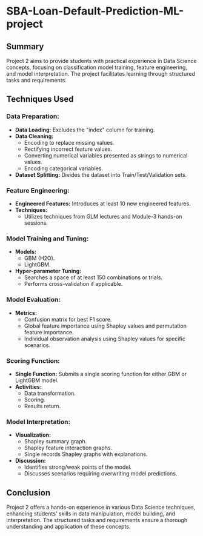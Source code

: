 # SBA-Loan-Default-Prediction-ML-project

## Summary

Project 2 aims to provide students with practical experience in Data Science concepts, focusing on classification model training, feature engineering, and model interpretation. The project facilitates learning through structured tasks and requirements.

## Techniques Used

### Data Preparation:
- **Data Loading:** Excludes the "index" column for training.
- **Data Cleaning:** 
  - Encoding to replace missing values.
  - Rectifying incorrect feature values.
  - Converting numerical variables presented as strings to numerical values.
  - Encoding categorical variables.
- **Dataset Splitting:** Divides the dataset into Train/Test/Validation sets.

### Feature Engineering:
- **Engineered Features:** Introduces at least 10 new engineered features.
- **Techniques:**
  - Utilizes techniques from GLM lectures and Module-3 hands-on sessions.

### Model Training and Tuning:
- **Models:**
  - GBM (H2O).
  - LightGBM.
- **Hyper-parameter Tuning:**
  - Searches a space of at least 150 combinations or trials.
  - Performs cross-validation if applicable.

### Model Evaluation:
- **Metrics:**
  - Confusion matrix for best F1 score.
  - Global feature importance using Shapley values and permutation feature importance.
  - Individual observation analysis using Shapley values for specific scenarios.

### Scoring Function:
- **Single Function:** Submits a single scoring function for either GBM or LightGBM model.
- **Activities:**
  - Data transformation.
  - Scoring.
  - Results return.

### Model Interpretation:
- **Visualization:**
  - Shapley summary graph.
  - Shapley feature interaction graphs.
  - Single records Shapley graphs with explanations.
- **Discussion:**
  - Identifies strong/weak points of the model.
  - Discusses scenarios requiring overwriting model predictions.

## Conclusion

Project 2 offers a hands-on experience in various Data Science techniques, enhancing students' skills in data manipulation, model building, and interpretation. The structured tasks and requirements ensure a thorough understanding and application of these concepts.
